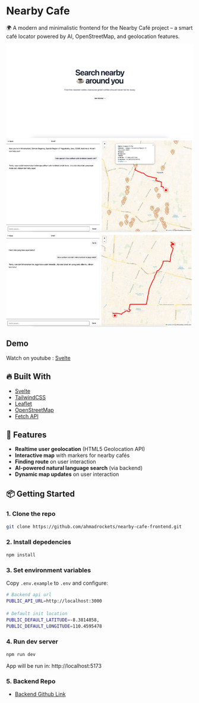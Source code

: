 # Nearby Cafe

🌍 A modern and minimalistic frontend for the Nearby Café project – a smart café locator powered by AI, OpenStreetMap, and geolocation features.


![Homepage Screenshot](./screenshot/home.png)
![Nearby Cafe ](./screenshot/chat_nearby_cafe.jpeg)
![Finding Route ](./screenshot/route.jpeg)

## Demo 
Watch on youtube : [Svelte](https://www.youtube.com/watch?v=bHFIHSrG6VU)

## 🔥 Built With
- [Svelte](https://svelte.dev/)
- [TailwindCSS](https://tailwindcss.com/)
- [Leaflet](https://leafletjs.com/)
- [OpenStreetMap](https://www.openstreetmap.org/)
- [Fetch API](https://developer.mozilla.org/en-US/docs/Web/API/Fetch_API)

## 🧠 Features

- **Realtime user geolocation** (HTML5 Geolocation API)
- **Interactive map** with markers for nearby cafés
- **Finding route** on user interaction
- **AI-powered natural language search** (via backend)
- **Dynamic map updates** on user interaction

## 📦 Getting Started

### 1. Clone the repo
```bash
git clone https://github.com/ahmadrockets/nearby-cafe-frontend.git
```
### 2. Install depedencies
```bash
npm install
```
### 3. Set environment variables
Copy `.env.example` to `.env` and configure:
```bash
# Backend api url
PUBLIC_API_URL=http://localhost:3000

# Default init location
PUBLIC_DEFAULT_LATITUDE=-8.3814858,
PUBLIC_DEFAULT_LONGITUDE=110.4595478
```
### 4. Run dev server
```bash
npm run dev
```
App will be run in: http://localhost:5173

### 5. Backend Repo
- [Backend Github Link](https://github.com/ahmadrockets/nearby-cafe-api)